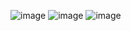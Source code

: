 ![image](https://github.com/user-attachments/assets/07bba655-916d-4e2b-937d-19b061aad14b)
![image](https://github.com/user-attachments/assets/cf6ef163-b1e1-4523-bdb1-f7c5c4e21dcd)
![image](https://github.com/user-attachments/assets/9d2c146f-03bf-4906-aaf8-3e4807dc7e05)
